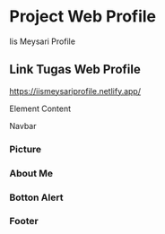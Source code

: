 # Project Web Profile

Iis Meysari Profile

## Link Tugas Web Profile

https://iismeysariprofile.netlify.app/

Element Content

Navbar

### Picture

### About Me

### Botton Alert

### Footer
